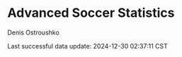 # Advanced Soccer Statistics
Denis Ostroushko

<!-- gfm -->

Last successful data update: 2024-12-30 02:37:11 CST
